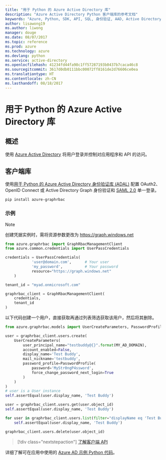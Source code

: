 ```yaml
---
title: "用于 Python 的 Azure Active Directory 库"
description: "Azure Active Directory Python 客户端库的参考文档"
keywords: "Azure, Python, SDK, API, SQL, 身份验证, AAD, Active Directory , Graph, OAuth 2.0"
author: lisawong19
ms.author: liwong
manager: douge
ms.date: 08/07/2017
ms.topic: reference
ms.prod: azure
ms.technology: azure
ms.devlang: python
ms.service: active-directory
ms.openlocfilehash: 41234fd44fa98c1ff57287193b0437b7caca46c8
ms.sourcegitcommit: 3617d0db0111bbc00072ff8161de2d76606ce0ea
ms.translationtype: HT
ms.contentlocale: zh-CN
ms.lasthandoff: 08/18/2017
---
```

# <a name="azure-active-directory-libraries-for-python"></a>用于 Python 的 Azure Active Directory 库

## <a name="overview"></a>概述

使用 [Azure Active Directory](/azure/active-directory/active-directory-whatis) 将用户登录并控制对应用程序和 API 的访问。

## <a name="client-library"></a>客户端库

使用[用于 Python 的 Azure Active Directory 身份验证库 (ADAL)](https://github.com/AzureAD/azure-activedirectory-library-for-python) 配置 OAuth2、OpenID Connect 或 Active Directory Graph 身份验证和 [SAML 2.0](https://docs.microsoft.com/azure/active-directory/develop/active-directory-saml-protocol-reference) 单一登录。

```bash
pip install azure-graphrbac
```

### <a name="example"></a>示例
> [!NOTE]
> 创建凭据实例时，需将资源参数更改为 https://graph.windows.net

```python
from azure.graphrbac import GraphRbacManagementClient
from azure.common.credentials import UserPassCredentials

credentials = UserPassCredentials(
            'user@domain.com',      # Your user
            'my_password',          # Your password
            resource="https://graph.windows.net"
    )

tenant_id = "myad.onmicrosoft.com"

graphrbac_client = GraphRbacManagementClient(
    credentials,
    tenant_id
)
```
以下代码创建一个用户，直接获取再通过列表筛选获取该用户，然后将其删除。
```python
from azure.graphrbac.models import UserCreateParameters, PasswordProfile

user = graphrbac_client.users.create(
    UserCreateParameters(
        user_principal_name="testbuddy@{}".format(MY_AD_DOMAIN),
        account_enabled=False,
        display_name='Test Buddy',
        mail_nickname='testbuddy',
        password_profile=PasswordProfile(
            password='MyStr0ngP4ssword',
            force_change_password_next_login=True
        )
    )
)
# user is a User instance
self.assertEqual(user.display_name, 'Test Buddy')

user = graphrbac_client.users.get(user.object_id)
self.assertEqual(user.display_name, 'Test Buddy')

for user in graphrbac_client.users.list(filter="displayName eq 'Test Buddy'"):
    self.assertEqual(user.display_name, 'Test Buddy')

graphrbac_client.users.delete(user.object_id)
```

> [!div class="nextstepaction"]
> [了解客户端 API](/python/api/overview/azure/activedirectory/clientlibrary?)

详细了解可在应用中使用的 [Azure AD 示例 Python 代码](https://azure.microsoft.com/en-us/resources/samples/?term=active+directory&platform=python)。